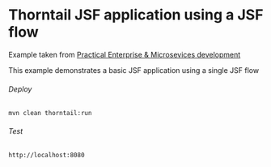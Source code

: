 Thorntail JSF application using a JSF flow
=====================================

Example taken from [Practical Enterprise & Microsevices development](http://www.itbuzzpress.com/ebooks/java-ee-7-development-on-wildfly.html)

This example demonstrates a basic JSF application using a single JSF flow

###### Deploy
```shell
mvn clean thorntail:run
```
###### Test
```shell
http://localhost:8080 
```
 
